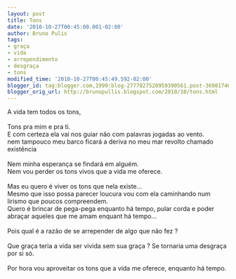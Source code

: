 ```yaml
---
layout: post
title: Tons
date: '2010-10-27T00:45:00.001-02:00'
author: Bruno Pulis
tags:
- graça
- vida
- arrependimento
- desgraça
- tons
modified_time: '2010-10-27T00:45:49.592-02:00'
blogger_id: tag:blogger.com,1999:blog-2777827520959390561.post-3698174671551900104
blogger_orig_url: http://brunopullis.blogspot.com/2010/10/tons.html
---
```


A vida tem todos os tons,<br /><br />Tons pra mim e pra ti.<br />E com certeza ela vai nos guiar não com palavras jogadas ao vento.<br />nem tampouco meu barco ficará a deriva no meu mar revolto chamado existência<br /><br />Nem minha esperança se findará em alguém.<br />Nem vou perder os tons vivos que a vida me oferece.<br /><br />Mas eu quero é viver os tons que nela  existe...<br />Mesmo que isso possa parecer loucura vou com ela caminhando num lirismo que poucos compreendem.<br />Quero é brincar de pega-pega enquanto há tempo, pular corda e poder abraçar aqueles que me amam enquant há tempo...<br /><br />Pois qual é a razão de se arrepender de algo que não fez ? <br /><br />Que graça teria a vida ser vivida sem sua graça ? Se tornaria uma desgraça por si só.<br /><br />Por hora vou aproveitar os tons que a vida me oferece, enquanto há tempo.